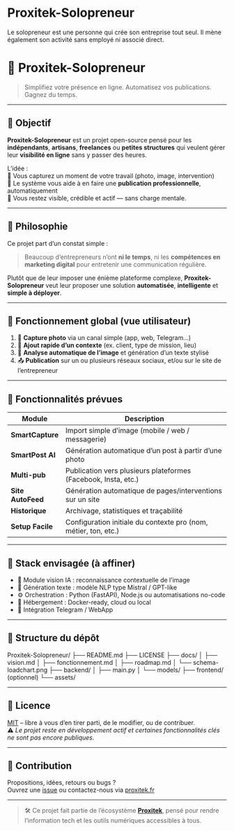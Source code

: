 # Proxitek-Solopreneur
Le solopreneur est une personne qui crée son entreprise tout seul. Il mène également son activité sans employé ni associé direct.

# 💼 Proxitek-Solopreneur

> Simplifiez votre présence en ligne. Automatisez vos publications. Gagnez du temps.

---

## 🎯 Objectif

**Proxitek-Solopreneur** est un projet open-source pensé pour les **indépendants**, **artisans**, **freelances** ou **petites structures** qui veulent gérer leur **visibilité en ligne** sans y passer des heures.

L’idée :  
📸 Vous capturez un moment de votre travail (photo, image, intervention)  
🧠 Le système vous aide à en faire une **publication professionnelle**, automatiquement  
🚀 Vous restez visible, crédible et actif — sans charge mentale.

---

## 🧠 Philosophie

Ce projet part d’un constat simple :

> Beaucoup d’entrepreneurs n’ont **ni le temps**, ni les **compétences en marketing digital** pour entretenir une communication régulière.

Plutôt que de leur imposer une énième plateforme complexe, **Proxitek-Solopreneur** veut leur proposer une solution **automatisée**, **intelligente** et **simple à déployer**.

---

## 🔁 Fonctionnement global (vue utilisateur)

1. 📲 **Capture photo** via un canal simple (app, web, Telegram…)
2. 📝 **Ajout rapide d’un contexte** (ex. client, type de mission, lieu)
3. 🧠 **Analyse automatique de l’image** et génération d’un texte stylisé
4. 📤 **Publication** sur un ou plusieurs réseaux sociaux, et/ou sur le site de l’entrepreneur

---

## 📌 Fonctionnalités prévues

| Module             | Description |
|--------------------|-------------|
| **SmartCapture**   | Import simple d’image (mobile / web / messagerie) |
| **SmartPost AI**   | Génération automatique d’un post à partir d’une photo |
| **Multi-pub**      | Publication vers plusieurs plateformes (Facebook, Insta, etc.) |
| **Site AutoFeed**  | Génération automatique de pages/interventions sur un site |
| **Historique**     | Archivage, statistiques et traçabilité |
| **Setup Facile**   | Configuration initiale du contexte pro (nom, métier, ton, etc.) |

---

## 🔧 Stack envisagée (à affiner)

- 📸 Module vision IA : reconnaissance contextuelle de l’image
- 🧠 Génération texte : modèle NLP type Mistral / GPT-like
- ⚙️ Orchestration : Python (FastAPI), Node.js ou automatisations no-code
- 💾 Hébergement : Docker-ready, cloud ou local
- 💬 Intégration Telegram / WebApp

---

## 📂 Structure du dépôt

Proxitek-Solopreneur/
├── README.md
├── LICENSE
├── docs/
│ ├── vision.md
│ ├── fonctionnement.md
│ ├── roadmap.md
│ └── schema-loadchart.png
├── backend/
│ ├── main.py
│ └── models/
├── frontend/ (optionnel)
└── assets/


---

## 📃 Licence

[MIT](LICENSE) – libre à vous d’en tirer parti, de le modifier, ou de contribuer.  
⚠️ *Le projet reste en développement actif et certaines fonctionnalités clés ne sont pas encore publiques.*

---

## 🤝 Contribution

Propositions, idées, retours ou bugs ?  
Ouvrez une [issue](https://github.com/Krigsexe/Proxitek-Solopreneur/issues) ou contactez-nous via [proxitek.fr](https://www.proxitek.fr)

---

> 🛠️ Ce projet fait partie de l’écosystème **[Proxitek](https://github.com/Krigsexe/Proxitek)**, pensé pour rendre l’information tech et les outils numériques accessibles à tous.
